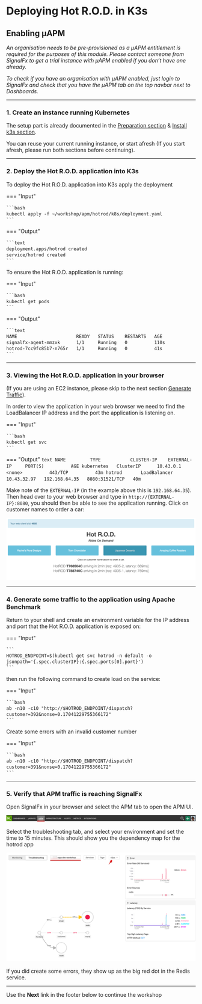 # Deploying Hot R.O.D. in K3s

## Enabling µAPM

_An organisation needs to be pre-provisioned as a µAPM entitlement is required for the purposes of this module. Please contact someone from SignalFx to get a trial instance with µAPM enabled if you don’t have one already._

_To check if you have an organisation with µAPM enabled, just login to SignalFx and check that you have the µAPM tab on the top navbar next to Dashboards._

---

### 1. Create an instance running Kubernetes

The setup part is already documented in the [Preparation section](https://signalfx.github.io/app-dev-workshop/module3/prep/) & [Install k3s section](https://signalfx.github.io/app-dev-workshop/module3/k3s/).  

You can reuse your current running instance, or start afresh (If you start afresh, please run both sections before continuing).

---

### 2. Deploy the Hot R.O.D. application into K3s

To deploy the Hot R.O.D. application into K3s apply the deployment
  
=== "Input"

    ```bash
    kubectl apply -f ~/workshop/apm/hotrod/k8s/deployment.yaml 
    ```

=== "Output"

    ```text
    deployment.apps/hotrod created
    service/hotrod created
    ```

To ensure the Hot R.O.D. application is running:

=== "Input"

    ```bash
    kubectl get pods
    ```

=== "Output"

    ```text
    NAME                      READY   STATUS    RESTARTS   AGE
    signalfx-agent-mmzxk      1/1     Running   0          110s
    hotrod-7cc9fc85b7-n765r   1/1     Running   0          41s
    ```

---

### 3. Viewing the Hot R.O.D. application in your browser

(If you are using an EC2 instance, please skip to the next section [Generate Traffic](https://signalfx.github.io/app-dev-workshop/module6/hotrod/#4-generate-some-traffic-to-the-application-using-apache-benchmark)).

In order to view the application in your web browser we need to find the LoadBalancer IP address and the port the application is listening on.

=== "Input"

    ```bash
    kubectl get svc
    ```

=== "Output"
    ```text
    NAME         TYPE           CLUSTER-IP    EXTERNAL-IP     PORT(S)          AGE
    kubernetes   ClusterIP      10.43.0.1     <none>          443/TCP          43m
    hotrod       LoadBalancer   10.43.32.97   192.168.64.35   8080:31521/TCP   40m
    ```

Make note of the `EXTERNAL-IP` (in the example above this is `192.168.64.35`). Then head over to your web browser and type in `http://{EXTERNAL-IP}:8080`, you should then be able to see the application running. Click on customer names to order a car:

![Hot R.O.D. Application](../images/module6/hotrod-app.png)

---

### 4. Generate some traffic to the application using Apache Benchmark

Return to your shell and create an environment variable for the IP address and port that the Hot R.O.D. application is exposed on:

=== "Input"

    ```
    HOTROD_ENDPOINT=$(kubectl get svc hotrod -n default -o jsonpath='{.spec.clusterIP}:{.spec.ports[0].port}')
    ```
then run the following command to create load on the service:

=== "Input"

    ```bash
    ab -n10 -c10 "http://$HOTROD_ENDPOINT/dispatch?customer=392&nonse=0.17041229755366172"
    ```

Create some errors with an invalid customer number

=== "Input"

    ```bash
    ab -n10 -c10 "http://$HOTROD_ENDPOINT/dispatch?customer=391&nonse=0.17041229755366172"
    ```

---

### 5. Verify that APM traffic is reaching SignalFx

Open SignalFx in your browser and select the APM tab to open the APM UI.

![select APM](../images/module6/M6-l1-select-apm.png)

Select the troubleshooting tab, and select your environment and set the time to 15 minutes.
This  should show you the dependency map for the hotrod app

![Hot R.O.D. in APM](../images/module6/M6-l1-Hotrod-TS.png)

If you did create some errors, they show up as the big red dot in the Redis service.

---

Use the **Next** link in the footer below to continue the workshop
